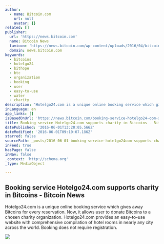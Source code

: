 ```yaml
---
author:
  - name: Bitcoin.com
    url: null
    avatar: {}
related: []
publisher:
  url: 'https://news.bitcoin.com'
  name: Bitcoin News
  favicon: 'https://news.bitcoin.com/wp-content/uploads/2016/04/bitcoin_fav.png'
  domain: news.bitcoin.com
keywords:
  - bitcoins
  - hotelgo24
  - bithope
  - btc
  - organization
  - booking
  - user
  - easy-to-use
  - water
  - charity
description: 'Hotelgo24.com is a unique online booking service which gives away Bitcoins for every reservation. Now, it allows user to donate Bitcoins to a chosen charity organization. Hotelgo24.com provides an easy-to-use website with comprehensive compilation of hotel rooms in nearly any city across the world. Booking does not require registration.'
inLanguage: en
app_links: []
isBasedOnUrl: 'https://news.bitcoin.com/booking-service-hotelgo24-com-supports-charity-bitcoins/'
title: Booking service Hotelgo24.com supports charity in Bitcoins - Bitcoin News
datePublished: '2016-06-01T13:20:05.566Z'
dateModified: '2016-06-01T09:10:07.186Z'
starred: false
sourcePath: _posts/2016-06-01-booking-service-hotelgo24com-supports-charity-in-bitcoins-.md
inFeed: true
hasPage: false
inNav: false
_context: 'http://schema.org'
_type: MediaObject

---
```

<article style=""><h1>Booking service Hotelgo24.com supports charity in Bitcoins - Bitcoin News</h1><p>Hotelgo24.com is a unique online booking service which gives away Bitcoins for every reservation. Now, it allows user to donate Bitcoins to a chosen charity organization. Hotelgo24.com provides an easy-to-use website with comprehensive compilation of hotel rooms in nearly any city across the world. Booking does not require registration.</p><img src="https://news.bitcoin.com/wp-content/uploads/2016/06/hg620.png" /></article>